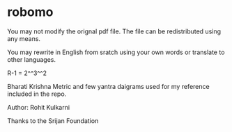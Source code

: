 # robomo

You may not modify the orignal pdf file. The file can be redistributed using any means.

You may rewrite in English from sratch using your own words or translate to other languages.

R-1 = 2^^3^^2

Bharati Krishna Metric and few yantra daigrams used for my reference included in the repo.

Author: Rohit Kulkarni

Thanks to the Srijan Foundation
